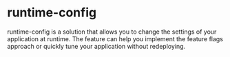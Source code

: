 runtime-config
==============

runtime-config is a solution that allows you to change the settings of your application at runtime. 
The feature can help you implement the feature flags approach or quickly tune your application without 
redeploying.

